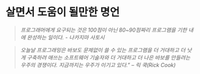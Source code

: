 # 살면서 도움이 될만한 명언
> *프로그래머에게 요구되는 것은 100점이 아닌 80~90점짜리 프로그램을 기한 내에 완성하는 일이다. - 나카지마 사토시*

> *오늘날 프로그래밍은 바보도 문제없이 쓸 수 있는 프로그램을 더 거대하고 더 낫게 구축하려 애쓰는  소프트웨어 기술자와 더 거대하고 더 나은 바보를 만들려는 우주의 경쟁이다. 지금까지는 우주가 이기고 있다.” – 릭 쿡(Rick Cook)*